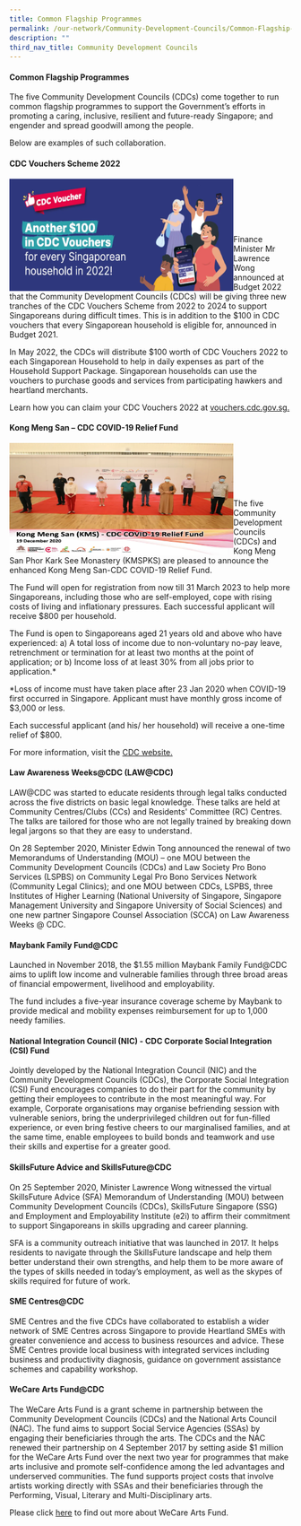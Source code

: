 ```yaml
---
title: Common Flagship Programmes
permalink: /our-network/Community-Development-Councils/Common-Flagship-Programmes
description: ""
third_nav_title: Community Development Councils
---
```

#### Common Flagship Programmes

The five Community Development Councils (CDCs) come together to run common flagship programmes to support the Government’s efforts in promoting a caring, inclusive, resilient and future-ready Singapore; and engender and spread goodwill among the people.

Below are examples of such collaboration.

#### CDC Vouchers Scheme 2022

<img style="height:200px;width:400px"  align="left" src="images/Our%20Network/Community%20Development%20Councils/CDCVS.png"><br><br><br><br><br>


Finance Minister Mr Lawrence Wong announced at Budget 2022 that the Community Development Councils (CDCs) will be giving three new tranches of the CDC Vouchers Scheme from 2022 to 2024 to support Singaporeans during difficult times. This is in addition to the $100 in CDC vouchers that every Singaporean household is eligible for, announced in Budget 2021.


In May 2022, the CDCs will distribute $100 worth of CDC Vouchers 2022 to each Singaporean Household to help in daily expenses as part of the Household Support Package. Singaporean households can use the vouchers to purchase goods and services from participating hawkers and heartland merchants.

Learn how you can claim your CDC Vouchers 2022 at [vouchers.cdc.gov.sg.](https://vouchers.cdc.gov.sg/)


#### Kong Meng San – CDC COVID-19 Relief Fund 

<img style="height:200px;width:400px"  align="left" src="/images/Our%20Network/Community%20Development%20Councils/KMS.png"><br><br><br><br><br>


The five Community Development Councils (CDCs) and Kong Meng San Phor Kark See Monastery (KMSPKS) are pleased to announce the enhanced Kong Meng San-CDC COVID-19 Relief Fund.

The Fund will open for registration from now till 31 March 2023 to help more Singaporeans, including those who are self-employed, cope with rising costs of living and inflationary pressures. Each successful applicant will receive $800 per household. 

The Fund is open to Singaporeans aged 21 years old and above who have experienced:
a) A total loss of income due to non-voluntary no-pay leave, retrenchment or termination for at least two months at the point of application; or
b) Income loss of at least 30% from all jobs prior to application.*  

*Loss of income must have taken place after 23 Jan 2020 when COVID-19 first occurred in Singapore. Applicant must have monthly gross income of $3,000 or less.

Each successful applicant (and his/ her household) will receive a one-time relief of $800.

For more information, visit the [CDC website.](https://www.cdc.gov.sg/)

#### Law Awareness Weeks@CDC (LAW@CDC)

LAW@CDC was started to educate residents through legal talks conducted across the five districts on basic legal knowledge. These talks are held at Community Centres/Clubs (CCs) and Residents' Committee (RC) Centres. The talks are tailored for those who are not legally trained by breaking down legal jargons so that they are easy to understand. 

On 28 September 2020, Minister Edwin Tong announced the renewal of two Memorandums of Understanding (MOU) – one MOU between the Community Development Councils (CDCs) and Law Society Pro Bono Services (LSPBS) on Community Legal Pro Bono Services Network (Community Legal Clinics); and one MOU between CDCs, LSPBS, three Institutes of Higher Learning (National University of Singapore, Singapore Management University and Singapore University of Social Sciences) and one new partner Singapore Counsel Association (SCCA) on Law Awareness Weeks @ CDC.


#### Maybank Family Fund@CDC

Launched in November 2018, the $1.55 million Maybank Family Fund@CDC aims to uplift low income and vulnerable families through three broad areas of financial empowerment, livelihood and employability.

The fund includes a five-year insurance coverage scheme by Maybank to provide medical and mobility expenses reimbursement for up to 1,000 needy families.

#### National Integration Council (NIC) - CDC Corporate Social Integration (CSI) Fund


Jointly developed by the National Integration Council (NIC) and the Community Development Councils (CDCs), the Corporate Social Integration (CSI) Fund encourages companies to do their part for the community by getting their employees to contribute in the most meaningful way.   For example, Corporate organisations may organise befriending session with vulnerable seniors, bring the underprivileged children out for fun-filled experience, or even bring festive cheers to our marginalised families, and at the same time, enable employees to build bonds and teamwork and use their skills and expertise for a greater good.


#### SkillsFuture Advice and SkillsFuture@CDC

On 25 September 2020, Minister Lawrence Wong witnessed the virtual SkillsFuture Advice (SFA) Memorandum of Understanding (MOU) between Community Development Councils (CDCs), SkillsFuture Singapore (SSG) and Employment and Employability Institute (e2i) to affirm their commitment to support Singaporeans in skills upgrading and career planning. 

SFA is a community outreach initiative that was launched in 2017.  It helps residents to navigate through the SkillsFuture landscape and help them better understand their own strengths, and help them to be more aware of the types of skills needed in today’s employment, as well as the skypes of skills required for future of work.


#### SME Centres@CDC

SME Centres and the five CDCs have collaborated to establish a wider network of SME Centres across Singapore to provide Heartland SMEs with greater convenience and access to business resources and advice.  These SME Centres provide local business with integrated services including business and productivity diagnosis, guidance on government assistance schemes and capability workshop.


#### WeCare Arts Fund@CDC

The WeCare Arts Fund is a grant scheme in partnership between the Community Development Councils (CDCs) and the National Arts Council (NAC).  The fund aims to support Social Service Agencies (SSAs) by engaging their beneficiaries through the arts.  The CDCs and the NAC renewed their partnership on 4 September 2017 by setting aside $1 million for the WeCare Arts Fund over the next two year for programmes that make arts inclusive and promote self-confidence among the led advantages and underserved communities. The fund supports project costs that involve artists working directly with SSAs and their beneficiaries through the Performing, Visual, Literary and Multi-Disciplinary arts.

Please click [here](https://www.youtube.com/watch?reload=9&v=Wt0rwbte5_Q) to find out more about WeCare Arts Fund.